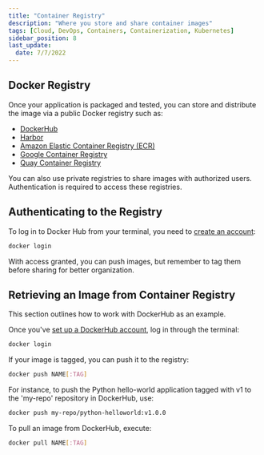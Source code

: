 ```yaml
---
title: "Container Registry"
description: "Where you store and share container images"
tags: [Cloud, DevOps, Containers, Containerization, Kubernetes]
sidebar_position: 8
last_update:
  date: 7/7/2022
---
```




## Docker Registry

Once your application is packaged and tested, you can store and distribute the image via a public Docker registry such as:

- [DockerHub](https://hub.docker.com/)
- [Harbor](https://goharbor.io/)
- [Amazon Elastic Container Registry (ECR)](https://aws.amazon.com/ecr/)
- [Google Container Registry](https://cloud.google.com/container-registry)
- [Quay Container Registry](https://quay.io/)

You can also use private registries to share images with authorized users. Authentication is required to access these registries.

## Authenticating to the Registry

To log in to Docker Hub from your terminal, you need to [create an account](https://hub.docker.com/signup):

```bash
docker login
```

With access granted, you can push images, but remember to tag them before sharing for better organization.
 

## Retrieving an Image from Container Registry

This section outlines how to work with DockerHub as an example.

Once you've [set up a DockerHub account](https://hub.docker.com/signup), log in through the terminal:

```bash
docker login
```

If your image is tagged, you can push it to the registry:

```bash
docker push NAME[:TAG]
```

For instance, to push the Python hello-world application tagged with v1 to the 'my-repo' repository in DockerHub, use:

```bash
docker push my-repo/python-helloworld:v1.0.0
```

To pull an image from DockerHub, execute:

```bash
docker pull NAME[:TAG]
```
 